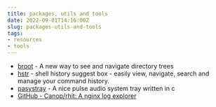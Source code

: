 ```yaml
---
title: packages, utils and tools
date: 2022-09-01T14:16:00Z
slug: packages-utils-and-tools
tags:
- resources
- tools
---
```


- [broot](https://github.com/Canop/broot) - A new way to see and navigate directory trees
- [hstr](https://github.com/dvorka/hstr) - shell history suggest box - easily view, navigate, search and manage your command history.
- [pasystray](https://github.com/christophgysin/pasystray) - A nice pulse audio system tray written in c
- [GitHub - Canop/rhit: A nginx log explorer](https://github.com/Canop/rhit)


